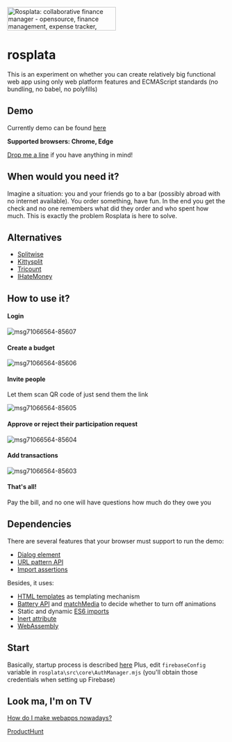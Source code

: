 <a href="https://www.producthunt.com/posts/rosplata-collaborative-finance-manager?utm_source=badge-featured&utm_medium=badge&utm_souce=badge-rosplata&#0045;collaborative&#0045;finance&#0045;manager" target="_blank"><img src="https://api.producthunt.com/widgets/embed-image/v1/featured.svg?post_id=385668&theme=light" alt="Rosplata&#0058;&#0032;collaborative&#0032;finance&#0032;manager - opensource&#0044;&#0032;finance&#0032;management&#0044;&#0032;expense&#0032;tracker&#0044;&#0032;collaborate | Product Hunt" style="width: 250px; height: 54px;" width="250" height="54" /></a>

# rosplata
This is an experiment on whether you can create relatively big functional web app using only web platform features and ECMAScript standards (no bundling, no babel, no polyfills)

## Demo
Currently demo can be found [here](https://ros-plata.ru/)

**Supported browsers: Chrome, Edge**

[Drop me a line](mailto:a_salt@lenta.ru) if you have anything in mind!

## When would you need it?
Imagine a situation: you and your friends go to a bar (possibly abroad with no internet available). You order something, have fun. In the end you get the check and no one remembers what did they order and who spent how much. This is exactly the problem Rosplata is here to solve.

## Alternatives
* [Splitwise](https://www.splitwise.com/)
* [Kittysplit](https://www.kittysplit.com/)
* [Tricount](https://www.tricount.com/en/organizing-group-expenses-among-friends)
* [IHateMoney](https://github.com/spiral-project/ihatemoney/)

## How to use it?
#### Login
![msg71066564-85607](https://user-images.githubusercontent.com/5821894/222373663-2d3e7708-c233-4f01-b43e-764f698cbe8f.jpg)

#### Create a budget
![msg71066564-85606](https://user-images.githubusercontent.com/5821894/222373689-80378ee3-d180-4256-8858-8b92ccee0d60.jpg)

#### Invite people
Let them scan QR code of just send them the link

![msg71066564-85605](https://user-images.githubusercontent.com/5821894/222373714-27a832d7-eb9c-4ba6-8786-59cdc5c7a9a2.jpg)

#### Approve or reject their participation request
![msg71066564-85604](https://user-images.githubusercontent.com/5821894/222373740-c72b385a-38e7-4ab2-b8cf-3a3ecb1d38f4.jpg)

#### Add transactions
![msg71066564-85603](https://user-images.githubusercontent.com/5821894/222373749-17509375-4fc2-49b3-b840-b87e3146b5b5.jpg)

#### That's all!
Pay the bill, and no one will have questions how much do they owe you

## Dependencies
There are several features that your browser must support to run the demo:
* [Dialog element](https://caniuse.com/dialog)
* [URL pattern API](https://caniuse.com/mdn-api_urlpattern)
* [Import assertions](https://github.com/tc39/proposal-import-assertions)

Besides, it uses:
* [HTML templates](https://caniuse.com/template) as templating mechanism
* [Battery API](https://caniuse.com/battery-status) and [matchMedia](https://caniuse.com/matchmedia) to decide whether to turn off animations
* Static and dynamic [ES6 imports](https://caniuse.com/es6-module-dynamic-import)
* [Inert attribute](https://caniuse.com/mdn-html_global_attributes_inert)
* [WebAssembly](https://caniuse.com/wasm)

## Start
Basically, startup process is described [here](https://github.com/johnSamilin/rosplata-back)
Plus, edit `firebaseConfig` variable in `rosplata\src\core\AuthManager.mjs` (you'll obtain those credentials when setting up Firebase)

## Look ma, I'm on TV
[How do I make webapps nowadays?](https://medium.com/@alex.saltykov/how-do-they-make-web-apps-nowadays-pt-1-c1a36acc7dd8)

[ProductHunt](https://www.producthunt.com/posts/rosplata-collaborative-finance-manager)
